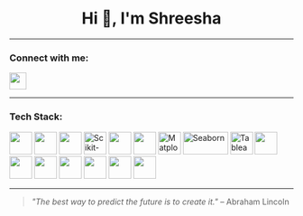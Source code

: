 <h1 align="center">Hi 👋, I'm Shreesha</h1>

---

### Connect with me:
<p align="left">
  <a href="https://www.linkedin.com/in/shreesha-s-/">
    <img src="https://cdn.jsdelivr.net/gh/devicons/devicon/icons/linkedin/linkedin-original.svg" width="30" height="30"/>
  </a>
</p>

---

### Tech Stack:
<p align="left">
  <!-- Core Programming & ML -->
  <img src="https://cdn.jsdelivr.net/gh/devicons/devicon/icons/python/python-original.svg" width="40" height="40"/>
  <img src="https://cdn.jsdelivr.net/gh/devicons/devicon/icons/numpy/numpy-original.svg" width="40" height="40"/>
  <img src="https://cdn.jsdelivr.net/gh/devicons/devicon/icons/pandas/pandas-original.svg" width="40" height="40"/>
  <img src="https://upload.wikimedia.org/wikipedia/commons/0/05/Scikit_learn_logo_small.svg" width="40" height="40" title="Scikit-learn"/>
  <img src="https://cdn.jsdelivr.net/gh/devicons/devicon/icons/tensorflow/tensorflow-original.svg" width="40" height="40"/>
  <img src="https://cdn.jsdelivr.net/gh/devicons/devicon/icons/keras/keras-original.svg" width="40" height="40"/>

  <!-- Visualization -->
  <img src="https://matplotlib.org/_static/logo2_compressed.svg" width="40" height="40" title="Matplotlib"/>
  <img src="https://seaborn.pydata.org/_static/logo-wide-lightbg.svg" width="80" height="40" title="Seaborn"/>
  <img src="https://img.icons8.com/color/48/000000/tableau-software.png" width="40" height="40" title="Tableau"/>

  <!-- Tools & IDEs -->
  <img src="https://cdn.jsdelivr.net/gh/devicons/devicon/icons/jupyter/jupyter-original.svg" width="40" height="40"/>
  <img src="https://img.icons8.com/color/48/000000/google-colab.png" width="40" height="40"/>
  <img src="https://cdn.jsdelivr.net/gh/devicons/devicon/icons/vscode/vscode-original.svg" width="40" height="40"/>
  <img src="https://cdn.jsdelivr.net/gh/devicons/devicon/icons/git/git-original.svg" width="40" height="40"/>

  <!-- Specialized & Support Tools -->
  <img src="https://cdn.jsdelivr.net/gh/devicons/devicon/icons/opencv/opencv-original.svg" width="40" height="40"/>
  <img src="https://cdn.jsdelivr.net/gh/devicons/devicon/icons/mysql/mysql-original.svg" width="40" height="40"/>
  <img src="https://cdn.jsdelivr.net/gh/devicons/devicon/icons/mongodb/mongodb-original.svg" width="40" height="40"/>
</p>


---

> _"The best way to predict the future is to create it."_ – Abraham Lincoln
